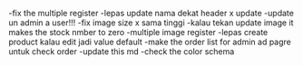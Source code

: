 -fix the multiple register
-lepas update nama dekat header x update
-update un admin a user!!!
-fix image size x sama tinggi
-kalau tekan update image it makes the stock nmber to zero
-multiple image register
-lepas create product kalau edit jadi value default
-make the order list for admin ad pagre untuk check order
-update this md
-check the color schema
